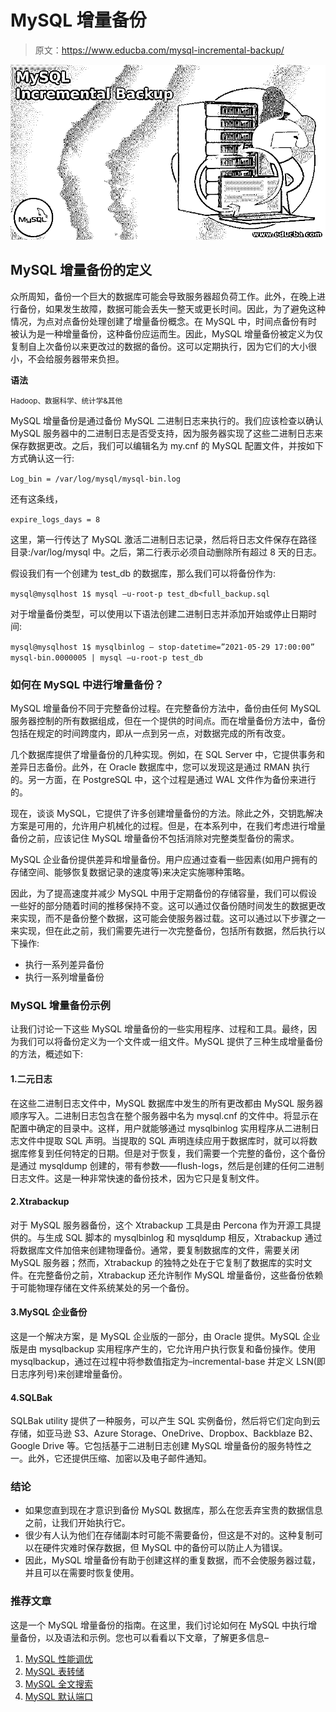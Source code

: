 # MySQL 增量备份

> 原文：<https://www.educba.com/mysql-incremental-backup/>

![MySQL Incremental Backup](img/9862ccfaf863ca92c1b3d18ffa0d013f.png)



## MySQL 增量备份的定义

众所周知，备份一个巨大的数据库可能会导致服务器超负荷工作。此外，在晚上进行备份，如果发生故障，数据可能会丢失一整天或更长时间。因此，为了避免这种情况，为点对点备份处理创建了增量备份概念。在 MySQL 中，时间点备份有时被认为是一种增量备份，这种备份应运而生。因此，MySQL 增量备份被定义为仅复制自上次备份以来更改过的数据的备份。这可以定期执行，因为它们的大小很小，不会给服务器带来负担。

**语法**

<small>Hadoop、数据科学、统计学&其他</small>

MySQL 增量备份是通过备份 MySQL 二进制日志来执行的。我们应该检查以确认 MySQL 服务器中的二进制日志是否受支持，因为服务器实现了这些二进制日志来保存数据更改。之后，我们可以编辑名为 my.cnf 的 MySQL 配置文件，并按如下方式确认这一行:

`Log_bin = /var/log/mysql/mysql-bin.log`

还有这条线，

`expire_logs_days = 8`

这里，第一行传达了 MySQL 激活二进制日志记录，然后将日志文件保存在路径目录:/var/log/mysql 中。之后，第二行表示必须自动删除所有超过 8 天的日志。

假设我们有一个创建为 test_db 的数据库，那么我们可以将备份作为:

`mysql@mysqlhost 1$ mysql –u-root-p test_db<full_backup.sql`

对于增量备份类型，可以使用以下语法创建二进制日志并添加开始或停止日期时间:

`mysql@mysqlhost 1$ mysqlbinlog – stop-datetime=”2021-05-29 17:00:00” mysql-bin.0000005 | mysql –u-root-p test_db`

### 如何在 MySQL 中进行增量备份？

MySQL 增量备份不同于完整备份过程。在完整备份方法中，备份由任何 MySQL 服务器控制的所有数据组成，但在一个提供的时间点。而在增量备份方法中，备份包括在规定的时间跨度内，即从一点到另一点，对数据完成的所有改变。

几个数据库提供了增量备份的几种实现。例如，在 SQL Server 中，它提供事务和差异日志备份。此外，在 Oracle 数据库中，您可以发现这是通过 RMAN 执行的。另一方面，在 PostgreSQL 中，这个过程是通过 WAL 文件作为备份来进行的。

现在，谈谈 MySQL，它提供了许多创建增量备份的方法。除此之外，交钥匙解决方案是可用的，允许用户机械化的过程。但是，在本系列中，在我们考虑进行增量备份之前，应该记住 MySQL 增量备份不包括消除对完整类型备份的需求。

MySQL 企业备份提供差异和增量备份。用户应通过查看一些因素(如用户拥有的存储空间、能够恢复数据记录的速度等)来决定实施哪种策略。

因此，为了提高速度并减少 MySQL 中用于定期备份的存储容量，我们可以假设一些好的部分随着时间的推移保持不变。这可以通过仅备份随时间发生的数据更改来实现，而不是备份整个数据，这可能会使服务器过载。这可以通过以下步骤之一来实现，但在此之前，我们需要先进行一次完整备份，包括所有数据，然后执行以下操作:

*   执行一系列差异备份
*   执行一系列增量备份

### MySQL 增量备份示例

让我们讨论一下这些 MySQL 增量备份的一些实用程序、过程和工具。最终，因为我们可以将备份定义为一个文件或一组文件。MySQL 提供了三种生成增量备份的方法，概述如下:

#### 1.二元日志

在这些二进制日志文件中，MySQL 数据库中发生的所有更改都由 MySQL 服务器顺序写入。二进制日志包含在整个服务器中名为 mysql.cnf 的文件中。<name of="" binary="" log="">将显示在配置中确定的目录中。这样，用户就能够通过 mysqlbinlog 实用程序从二进制日志文件中提取 SQL 声明。当提取的 SQL 声明连续应用于数据库时，就可以将数据库修复到任何特定的日期。但是对于恢复，我们需要一个完整的备份，这个备份是通过 mysqldump 创建的，带有参数——flush-logs，然后是创建的任何二进制日志文件。这是一种非常快速的备份技术，因为它只是复制文件。</name>

#### 2.Xtrabackup

对于 MySQL 服务器备份，这个 Xtrabackup 工具是由 Percona 作为开源工具提供的。与生成 SQL 脚本的 mysqlbinlog 和 mysqldump 相反，Xtrabackup 通过将数据库文件加倍来创建物理备份。通常，要复制数据库的文件，需要关闭 MySQL 服务器；然而，Xtrabackup 的独特之处在于它复制了数据库的实时文件。在完整备份之前，Xtrabackup 还允许制作 MySQL 增量备份，这些备份依赖于可能物理存储在文件系统某处的另一个备份。

#### 3.MySQL 企业备份

这是一个解决方案，是 MySQL 企业版的一部分，由 Oracle 提供。MySQL 企业版是由 mysqlbackup 实用程序产生的，它允许用户执行恢复和备份操作。使用 mysqlbackup，通过在过程中将参数值指定为–incremental-base 并定义 LSN(即日志序列号)来创建增量备份。

#### 4.SQLBak

SQLBak utility 提供了一种服务，可以产生 SQL 实例备份，然后将它们定向到云存储，如亚马逊 S3、Azure Storage、OneDrive、Dropbox、Backblaze B2、Google Drive 等。它包括基于二进制日志创建 MySQL 增量备份的服务特性之一。此外，它还提供压缩、加密以及电子邮件通知。

### 结论

*   如果您直到现在才意识到备份 MySQL 数据库，那么在您丢弃宝贵的数据信息之前，让我们开始执行它。
*   很少有人认为他们在存储副本时可能不需要备份，但这是不对的。这种复制可以在硬件灾难时保存数据，但 MySQL 中的备份可以防止人为错误。
*   因此，MySQL 增量备份有助于创建这样的重复数据，而不会使服务器过载，并且可以在需要时恢复使用。

### 推荐文章

这是一个 MySQL 增量备份的指南。在这里，我们讨论如何在 MySQL 中执行增量备份，以及语法和示例。您也可以看看以下文章，了解更多信息–

1.  [MySQL 性能调优](https://www.educba.com/mysql-performance-tuning/)
2.  [MySQL 表转储](https://www.educba.com/mysql-table-dump/)
3.  [MySQL 全文搜索](https://www.educba.com/mysql-full-text-search/)
4.  [MySQL 默认端口](https://www.educba.com/mysql-default-port/)






